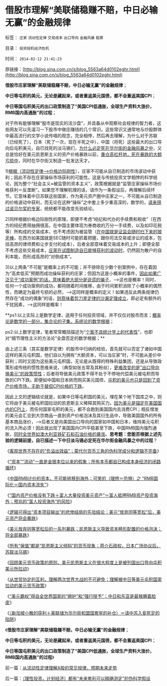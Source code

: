 # 借股市理解“美联储稳赚不赔，中日必输无赢”的金融规律

标签： `庄家` `流动性定律` `交易成本` `出口导向` `金融风暴` `股票` 

目录： `投资投机经济危机`

时间： `2014-02-12 21:41:23`

原链接：[http://blog.sina.com.cn/s/blog_5563a64d0102eghr.html](http://blog.sina.com.cn/s/blog_5563a64d0102eghr.html)

**借股市庄家理解“美联储稳赚不赔，中日必输无赢”的金融规律**；

**中日等屯积的美元，无论是藏起来，或者重返美元国债，都不会重返美国CPI**；

**中日等国屯积美元的出口政策制造了“美国CPI低通胀，全球生产资料大涨价，RMB国内高通胀”的过程**；

对于所有能够理解“股市是现实的活沙盘”，并具备从中观察社会规律的智力者，这些网友可以先温习一下股市中做庄赚钱的几个常识。这些常识又通常地与炒股群体中最高流行的文学小说传唱的观念，完全相悖，然后再去理解，为什么对于苏联（已经死了），日本（死了一次，现在半死之中），中国（将死）这些最大的出口导向后屯积美元，自已找死的淡马锡们，[为什么必定死在华尔街的金融风暴之中](../../../2014/2/4/保值只是凯恩斯主义时期的货币现象，蒋介石，日本和苏联的亏损.md)，又总是恰好在美元凯恩斯主义的资产价格暴跌以前，[重仓高杠杆地，死在暴跌的大额亏损中](../../../2014/2/1/逻辑可得出“资本项目输出”的悲惨结局的先验结论.md)，同时在华尔街又制造一批发达天才。

1)[根据（流动性定律——>价格边际刚性](../../../2013/10/31/“流动性守恒”即流动性定律的“微分，snapshot”和股市的测不准.md)），庄家不可能从自已制造的市场波动中获利；因此不存在庄家操纵市场获利的可能性。这是与传统投资文学相悖的科学结论，因为整个“社会主义≈被监管的资本主义”，政策根据就是“监管庄家操纵市场价格获利＝反垄断”。如果您不理解机理的话，请作为一条假设后，再理解后续环节。它意味着中日苏联这些国家，作为美元资产圈中庄家之一，不可能从自已制造的价格波动中获利，而无论在这种“操纵”之中套上多少重高深的，数学的，[请来得过诺贝尔奖的专家](../../../2012/10/16/又有两名数学骗子被嘉奖，诺贝尔奖终将声名狼籍.md)，统统都不能改变先验结论。



2)同样根据价格边际刚性的原理，即便不考虑“经纪和代办的手续费和税收”（在西方的经纪费用抽佣很高，在中国主要体现为券商收的万分一手续费，以及如印花税等）所构成的交易成本，也不考虑因为被监管（[在中国就是证监会随时扫下来的狼牙棒](../../../2013/7/4/神奇国度的股市的庄家的真相.md)，在西方如美国就是SEC随时可能抓着把握，跟你司法交易或涉讼的成本，包括高昂的律师费和让步支付的成本），后者全部意味着交易成本的上升；即便全部不考虑这些交易成本，[庄家在试图制造自已能够获利的波动时](../../../2013/10/27/庄家持筹比例与效益的关系示意图，逻辑推导的流程.md)，仍然因为散户的自利本能，而形成高昂的“对倒成本”。

3)以上两条“不可能”是概率上的不可能；并不排除在少数个别案例中，存在着因为“高卖低买”预期而成功操纵获利的庄家；但因为这是小概率的事件，[因此如果广泛见于“成功案例”的话，意味着绝大部分是说谎的骗子](../../../2013/6/17/信仰成功学的广大的民粹精神病人.md)，——>这也是概率！同时，任何一个成功案例的成功，都将随着时间推移，由于时间累积消除了小概率的偶然性，而确定为最终亏损的必然，——>这同样是概率的定义！如果违反此两条规律仍然存在“成功的偶象”的话，[则意味着剪刀差定律的沙漏定理成立](../../../2014/1/14/破坏系统完整性的沙漏,打新者炒新形成的“系统沙漏”.md)，即必定有额外的干扰因素，——>这同样是概率！

**ps1:以上实际上是数学定律，适用于任何投资领域，并不仅仅对股市而言；[概率论是数学的一部分，集合论的子集，系统论的数学根据](../../../2012/3/14/天无二日的科学和哲学信仰的“整体性”.md)；

ps2:以上数学定律，笔者常常概括描述为“[个案不具统计学上的代表性](../../../2011/12/27/个案不具统计意义约束下的技术分析，未来波动无法预期.md)”，也即对“细节理性主义的方法论”全盘否定的数学根据；**

由上述三条（其实是数学定律）的股市中归纳的经验，首先就可以否定了诸如中国这样的美元屯积国，他们自以为拥有“大额资本，可以当庄家”时，不可能从差价中获利；同时又因为这些美元屯积国，无论是从既得的特殊利益集团，还是从导致政策形成传统的惯性思维来说，（典型如张五常及其粉丝），[更难改变的是“出口导向换美元”的政策惯性](../../../2014/2/8/“美元霸权”得自全世界国家的“拥护”和“强行授予”.md)；后者将导致美元政策不得不处于不停地代偿美元被屯积而导致的CPI下跌。即便如中国和日本转而购买美元国债，[屯积的美元也只是回到了资产价格市场，无助于替偿CPI价格的下跌](../../../2010/6/29/克鲁格曼和心脏病的中国式疗法.md)。

因此上文的逻辑结论就是，如果中日等屯积国的美元，埋在某个地下国库之中，则它将由于美元被屯积国拉动的凯恩斯主义稀释其购买力。[因为美元是锚定在美国国内的CPI上](../../../2014/2/6/回顾美元货币政策的原则，理解淡马锡们统统要死掉的机理.md)，而任何国家屯积的美元，都不会跑到美国国内去消费CPI；相反增发的美元会汇合到大宗商品一直到资产价格泡沫及其衍生品中，导致美国国外的所有基本商品涨价，——>后者又是向美国出口导向的国家如中国和日本，维持美元屯积的流入所必须！因此就出现了美国国内CPI平稳甚至下跌，中国RMB国内强烈通胀，[同时全世界如澳大利亚铁矿石和石油价格的暴涨](../../../2007/8/27/中国社会利益大动脉出血.md)。**思考题：您能否根据上述先验的逻辑前提，自已描述一下中日淡马锡必定死在华尔街金融风暴之中的过程**？

《[客观世界不存在的“负溢出效益”；蒙代尔货币三角的伪科学成分和逻辑不完备](../../../2014/1/28/国家外汇管理局的收支司司长管涛及蒙代尔的常识性忽悠的谬误.md)》

《[“资本”“流动”一直是金银本位以来的假象；所有本币都自已构成本身经济的闭路循环](../../../2014/1/29/“资本”“流动”一直自金银本位以来的假象.md)》

《[中国RMB计价的资本，不可能转移到海外；可笑的（理想＝恐惧）之
“RMB国际化＝国内资本流失”](../../../2014/1/29/货币战争的可笑恐怖和自相矛盾的三大忽悠.md)》

《[“国内资产价格没有下跌＋富人大量投资美元资产”＝富人抵押RMB资产投资海外；预兆的“富人投资海外”的风险](../../../2014/2/1/富人抵押RMB资产套取美元投资美元资产的金融风险.md)》

《[逻辑可得出“资本项目输出”的悲惨结局的先验结论；美元“放弃同等宽松”后，美元资产将会暴跌](../../../2014/2/1/逻辑可得出“资本项目输出”的悲惨结局的先验结论.md)》

《[美元放弃同等宽松后的一系列暴跌；凯恩斯主义导致资本畸形配置的价格泡沫；将全部暴跌](../../../2014/2/4/凯恩斯主义时期所有“保值”价格都在“紧缩”后全部暴跌.md)》

《[所有“保值”都是“凯恩斯主义倾斜”的货币现象；蒋介石政权，日本广场协议后，苏联淡马锡](../../../2014/2/4/保值只是凯恩斯主义时期的货币现象，蒋介石，日本和苏联的亏损.md)》

《[回顾美元货币政策的原则，美元凯恩斯主义在很大程度上是被列国出口导向屯积美元所拉动](../../../2014/2/6/回顾美元货币政策的原则，理解淡马锡们统统要死掉的机理.md)》

《[从世贸协定的互利，理解两次世界大战的不可避免；理解被中日等美元屯积国家拉动的美元货币政策](../../../2014/2/6/从世贸协定理解金本位，及两次世界大战的不可避免.md)》

《[“美元霸权”得自全世界国家的“拥护”和“强行授予”；中日和东亚是最猴腆着脸皮](../../../2014/2/8/“美元霸权”得自全世界国家的“拥护”和“强行授予”.md)》

《[（新加坡小散的获利＋美联储为华尔街和盟国套牢的补仓）＝请中苏入瓮死定的陷阱](../../../2014/2/9/美联储平准CPI时必赚，中日等淡马锡们一定输？.md)》

《**借股市庄家理解“美联储稳赚不赔，中日必输无赢”的金融规律**；

**中日等屯积的美元，无论是藏起来，或者重返美元国债，都不会重返美国CPI**；

**中日等国屯积美元的出口政策制造了“美国CPI低通胀，全球生产资料大涨价，RMB国内高通胀”的过程**》



前一篇：[从流动性定律理解A股的常见规律，预期未来走势](http://blog.sina.com.cn/s/blog_5563a64d0102egh9.html)

后一篇：[（理性投资，计划经济）都有“未来套利可以精确测定”的伪科学假设](http://blog.sina.com.cn/s/blog_5563a64d0102eghs.html)